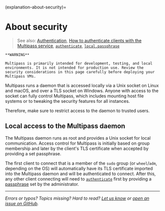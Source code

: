 (explanation-about-security)=
# About security

> See also: [Authentication](/explanation/authentication), [How to authenticate clients with the Multipass service](/how-to-guides/customise-multipass/authenticate-clients-with-the-multipass-service), [`authenticate`](/reference/command-line-interface/authenticate), [`local.passphrase`](/reference/settings/local-passphrase)

```{caution}
**WARNING**

Multipass is primarily intended for development, testing, and local environments. It is not intended for production use. Review the security considerations in this page carefully before deploying your Multipass VMs.
```

Multipass runs a daemon that is accessed locally via a Unix socket on Linux and macOS, and over a TLS socket on Windows. Anyone with access to the socket can fully control Multipass, which includes mounting host file systems or to tweaking the security features for all instances.

Therefore, make sure to restrict access to the daemon to trusted users.

## Local access to the Multipass daemon

The Multipass daemon runs as root and provides a Unix socket for local communication. Access control for Multipass is initially based on group membership and later by the client's TLS certificate when accepted by providing a set passphrase.

The first client to connect that is a member of the `sudo` group (or `wheel`/`adm`, depending on the OS) will automatically have its TLS certificate imported into the Multipass daemon and will be authenticated to connect. After this, any other client connecting will need to [`authenticate`](/reference/command-line-interface/authenticate) first by providing a [passphrase](/reference/settings/local-passphrase) set by the administrator.

---

*Errors or typos? Topics missing? Hard to read? <a href="https://docs.google.com/forms/d/e/1FAIpQLSd0XZDU9sbOCiljceh3rO_rkp6vazy2ZsIWgx4gsvl_Sec4Ig/viewform?usp=pp_url&entry.317501128=https://canonical.com/multipass/docs/about-security" target="_blank">Let us know</a> or <a href="https://github.com/canonical/multipass/issues/new/choose" target="_blank">open an issue on GitHub</a>.*

